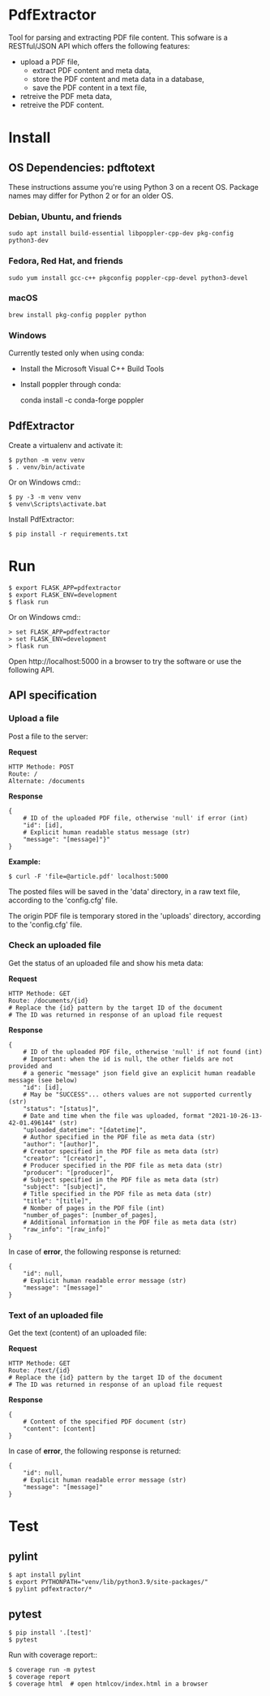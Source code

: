 # PdfExtractor

Tool for parsing and extracting PDF file content.
This sofware is a RESTful/JSON API which offers the following features:
- upload a PDF file,
  - extract PDF content and meta data,
  - store the PDF content and meta data in a database,
  - save the PDF content in a text file,
- retreive the PDF meta data,
- retreive the PDF content.

# Install

## OS Dependencies: pdftotext

These instructions assume you're using Python 3 on a recent OS. Package names may differ for Python 2 or for an older OS.

### Debian, Ubuntu, and friends

    sudo apt install build-essential libpoppler-cpp-dev pkg-config python3-dev

### Fedora, Red Hat, and friends

    sudo yum install gcc-c++ pkgconfig poppler-cpp-devel python3-devel

### macOS
    
    brew install pkg-config poppler python

### Windows

Currently tested only when using conda:

- Install the Microsoft Visual C++ Build Tools
- Install poppler through conda:

    conda install -c conda-forge poppler

## PdfExtractor

Create a virtualenv and activate it:

    $ python -m venv venv
    $ . venv/bin/activate

Or on Windows cmd::

    $ py -3 -m venv venv
    $ venv\Scripts\activate.bat

Install PdfExtractor:

    $ pip install -r requirements.txt

# Run

    $ export FLASK_APP=pdfextractor
    $ export FLASK_ENV=development
    $ flask run

Or on Windows cmd::

    > set FLASK_APP=pdfextractor
    > set FLASK_ENV=development
    > flask run

Open http://localhost:5000 in a browser to try the software or use the following API.

## API specification

### Upload a file

Post a file to the server:

**Request**

    HTTP Methode: POST
    Route: /
    Alternate: /documents

**Response**

    {
        # ID of the uploaded PDF file, otherwise 'null' if error (int)
        "id": [id], 
        # Explicit human readable status message (str)
        "message": "[message]"}"
    }

**Example:**
    
    $ curl -F 'file=@article.pdf' localhost:5000

The posted files will be saved in the 'data' directory, in a raw text file, according to the 'config.cfg' file.

The origin PDF file is temporary stored in the 'uploads' directory, according to the 'config.cfg' file.

### Check an uploaded file

Get the status of an uploaded file and show his meta data:

**Request**

    HTTP Methode: GET
    Route: /documents/{id}
    # Replace the {id} pattern by the target ID of the document
    # The ID was returned in response of an upload file request

**Response**

    {
        # ID of the uploaded PDF file, otherwise 'null' if not found (int)
        # Important: when the id is null, the other fields are not provided and
        # a generic "message" json field give an explicit human readable message (see below)
        "id": [id], 
        # May be "SUCCESS"... others values are not supported currently (str)
        "status": "[status]",
        # Date and time when the file was uploaded, format "2021-10-26-13-42-01.496144" (str)
        "uploaded_datetime": "[datetime]",
        # Author specified in the PDF file as meta data (str)
        "author": "[author]",
        # Creator specified in the PDF file as meta data (str)
        "creator": "[creator]",
        # Producer specified in the PDF file as meta data (str)
        "producer": "[producer]",
        # Subject specified in the PDF file as meta data (str)
        "subject": "[subject]", 
        # Title specified in the PDF file as meta data (str)
        "title": "[title]", 
        # Nomber of pages in the PDF file (int)
        "number_of_pages": [number_of_pages], 
        # Additional information in the PDF file as meta data (str)
        "raw_info": "[raw_info]"
    }

In case of **error**, the following response is returned:

    {
        "id": null,
        # Explicit human readable error message (str)
        "message": "[message]"
    }

### Text of an uploaded file

Get the text (content) of an uploaded file:

**Request**

    HTTP Methode: GET
    Route: /text/{id}
    # Replace the {id} pattern by the target ID of the document
    # The ID was returned in response of an upload file request

**Response**

    {
        # Content of the specified PDF document (str)
        "content": [content]
    }

In case of **error**, the following response is returned:

    {
        "id": null,
        # Explicit human readable error message (str)
        "message": "[message]"
    }

# Test

## pylint

    $ apt install pylint
    $ export PYTHONPATH="venv/lib/python3.9/site-packages/"
    $ pylint pdfextractor/*

## pytest

    $ pip install '.[test]'
    $ pytest

Run with coverage report::

    $ coverage run -m pytest
    $ coverage report
    $ coverage html  # open htmlcov/index.html in a browser
